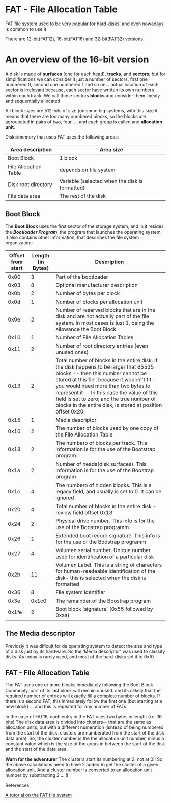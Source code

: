# FAT - File Allocation Table

FAT file system used to be very popular for hard-disks, and even nowadays is common to use it.

There are 12-bit(FAT12), 16-bit(FAT16) and 32-bit(FAT32) versions.

# An overview of the 16-bit version

A disk is made of __surfaces__ (one for each head), __tracks__, and __sectors__; but for simplifications we can consider it just a number
of sectors, first one numbered 0, second one numbered 1 and so on... actual location of each sector is irrelevant because, each sector
have written its own numbers within each track. We call those sectors __blocks__ and consider them linealy and sequentially allocated.

All block sizes are 512-bits of size (on some big systems, with this size it means that there are too many numbered blocks, so the
blocks are agroupated in pairs of two, four, ... and each group is called and __allocation unit__.

Disks/memory that uses FAT uses the following areas:

| Area description | Area size |
|---|---|
| Boot Block | 1 block | 
| File Allocation Table | depends on file system |
| Disk root directory | Variable (selected when the disk is formatted) |
| File data area | The rest of the disk | 


## Boot Block

The **Boot Block** uses the first sector of the storage system, and in it resides the *__Bootloader Program__*, the program that
launches the operating system. It also contains other information, that describes the file system organization:

| Offset from start | Length (in Bytes) | Description |
|---|---|---|
| 0x00 | 3 | Part of the bootloader |
| 0x03 | 8 | Optional manufacturer description |
| 0x0b | 2 | Number of bytes per block |
| 0x0d | 1 | Number of blocks per allocation unit |
| 0x0e     | 2  |  Number of reserved blocks that are in the disk and are not actually part of the file system. In most cases is just 1, being the allowance the Boot Block |
| 0x10     |  1 | Number of File Allocation Tables |
| 0x11  | 2  |   Number of root directory entries (even unused ones) |
| 0x13    | 2  | Total number of blocks in the entire disk. If the disk happens to be larger that 65535 blocks -- then this number cannot be stored at this fiel, because it wouldn't fit - you would need more than two bytes to represent it-- In this case the value of this field is set to zero; and the true number of blocks in the entire disk, is stored at position offset 0x20. |
|  0x15    |  1 |   Media descriptor                             |
|  0x16   | 2  |  The number of blocks used by one copy of the File Allocation Table |
|  0x18    | 2  |  The numbero of blocks per track. This information is for the use of the Bootstrap program.                       |
|  0x1a    |  2 |   Number of heads(disk surfaces). This information is for the use of the Boostrap program                            |
|  0x1c   |  4 |  The numbero of hidden blocks. This is a legacy field, and usually is set to 0. It can be ignored  |
|  0x20    | 4  | Total number of blocks in the entire disk - review field offset 0x13                          |
|  0x24   |  2 |  Physical drive number. This info is for the use of the Boostrap programm |
|  0x26    |  1 |  Extended boot record signature. This info is for the use of the Boostrap programm                               |
|  0x27    |  4 |  Volumen serial number. Unique number used for identification of a particular disk  |
|  0x2b    | 11  | Volumen Label. This is a string of characters for human-readeable identification of the disk- this is selected when the disk is formatted  |
|  0x36    | 8  |   File system identifier                             |
|  0x3e     | 0x1c0   |   The remainder of the Boostrap program                           |
|  0x1fe    | 2  |  Boot block 'signature' (0x55 followed by 0xaa)                          |

## The Media descriptor

Previosly it was dificult for de operating system to detect the size and type of a disk just by its hardware. So the 'Media descriptor' was used to classify disks. As today is rarely used, and most of the hard-disks set it to 0xf0.

## FAT - File Allocation Table

The FAT uses one or more blocks inmediately following the Boot Block. Commonly, part of its last block will remain unused. and its ulikely that the required number of entries will exactly fill a complete number of blocks. If there is a second  FAT, this inmediately follow the first one (but starting at a new block) ... and this is repeated for any number of FATs.

In the case of FAT16, each entry in the FAT uses two bytes in lenght (i.e. 16 bits) The disk data area is divided into clusters-- that are the same as allocation units, but with a different numeration (isntead of being numbered from the start of the disk, clusters are numberated from the start of the disk data area). So, the cluster number is the the allocation unit number, minus a constant value which is the size of the areas in between the start of the disk and the start of the data area. 

**Warn for the adventurer** The clusters start its numbering at 2, not at 0!! So the above calculations need to have 2 added to get the cluster of a given allocation unit. And a cluster number is converted to an allocation unit number by substracting 2 ... !!






References:

[A tutorial on the FAT file system](http://www.tavi.co.uk/phobos/fat.html)
